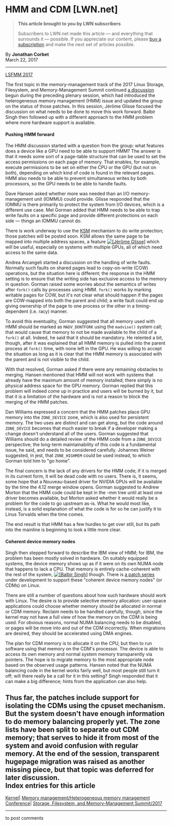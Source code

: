 # HMM and CDM [LWN.net]

> **This article brought to you by LWN subscribers**
> 
> Subscribers to LWN.net made this article — and everything that surrounds it — possible. If you appreciate our content, please [buy a subscription](/Promo/nst-nag3/subscribe) and make the next set of articles possible. 

By **Jonathan Corbet**  
March 22, 2017 

* * *

[LSFMM 2017](/Articles/lsfmm2017/)

The first topic in the memory-management track of the 2017 Linux Storage, Filesystem, and Memory-Management Summit continued [a discussion](/Articles/717614/) begun during the preceding plenary session, which had introduced the heterogeneous memory management (HMM) issue and updated the group on the status of those patches. In this session, Jérôme Glisse focused the discussion on what needs to be done to move this work forward. Balbir Singh then followed up with a different approach to the HMM problem where more hardware support is available. 

#### Pushing HMM forward

The HMM discussion started with a question from the group: what features does a device like a GPU need to be able to support HMM? The answer is that it needs some sort of a page-table structure that can be used to set the access permissions on each page of memory. That enables, for example, execute permissions to be set on either the CPU or the GPU (but not on both), depending on which kind of code is found in the relevant pages. HMM also needs to be able to prevent simultaneous writes by both processors, so the GPU needs to be able to handle faults. 

Dave Hansen asked whether more was needed than an I/O memory-management unit (IOMMU) could provide. Glisse responded that the IOMMU is there primarily to protect the system from I/O devices, which is a different use case. Mel Gorman added that HMM needs to be able to trap write faults on a specific page and provide different protections on each side — things an IOMMU cannot do. 

There is work underway to use the [KSM](/Articles/330589/) mechanism to do write protection; those patches will be posted soon. KSM allows the same page to be mapped into multiple address spaces, a feature [![\[Jérôme Glisse\]](https://static.lwn.net/images/conf/2017/lsfmm/JeromeGlisse-sm.jpg)](/Articles/717624/) which will be useful, especially on systems with multiple GPUs, all of which need access to the same data. 

Andrea Arcangeli started a discussion on the handling of write faults. Normally such faults on shared pages lead to copy-on-write (COW) operations, but the situation here is different; the response in the HMM setting is to ensure that the writing side has exclusive access to the memory in question. Gorman raised some worries about the semantics of writes after `fork()` calls by processes using HMM. `fork()` works by marking writable pages for COW, but it's not clear what should happen if the pages are COW-mapped into both the parent and child; a write fault could end up giving ownership of the page to one process or the other in a timing-dependent (i.e. racy) manner. 

To avoid this eventuality, Gorman suggested that all memory used with HMM should be marked as `MADV_DONTFORK` using the `madvise()` system call; that would cause that memory to not be made available to the child of a `fork()` at all. Indeed, he said that it should be mandatory. He relented a bit, though, after it was explained that all HMM memory is pulled into the parent process at `fork()` time, with none left in the GPU. He was willing to accept the situation as long as it is clear that the HMM memory is associated with the parent and is not visible to the child. 

With that resolved, Gorman asked if there were any remaining obstacles to merging. Hansen mentioned that HMM will not work with systems that already have the maximum amount of memory installed; there simply is no physical address space for the GPU memory. Gorman replied that this problem will indeed come up in practice and users will be burned by it, but that it is a limitation of the hardware and is not a reason to block the merging of the HMM patches. 

Dan Williams expressed a concern that the HMM patches place GPU memory into the `ZONE_DEVICE` zone, which is also used for persistent memory. The two uses are distinct and can get along, but the code around `ZONE_DEVICE` becomes that much easier to break if a developer making a change doesn't understand all of the users. Gorman suggested that Williams should do a detailed review of the HMM code from a `ZONE_DEVICE` perspective; the long-term maintainability of this code is a fundamental issue, he said, and needs to be considered carefully. Johannes Weiner suggested, in jest, that `ZONE_HIGHMEM` could be used instead, to which Gorman told him to "go home". 

The final concern is the lack of any drivers for the HMM code; if it is merged in its current form, it will be dead code with no users. There is, it seems, some hope that a Nouveau-based driver for NVIDIA GPUs will be available by the time the 4.12 merge window opens. Gorman suggested to Andrew Morton that the HMM code could be kept in the -mm tree until at least one driver becomes available, but Morton asked whether it would really be a problem for the code to go upstream as-is. What he would most like, instead, is a solid explanation of what the code is for so he can justify it to Linus Torvalds when the time comes. 

The end result is that HMM has a few hurdles to get over still, but its path into the mainline is beginning to look a little more clear. 

#### Coherent device memory nodes

Singh then stepped forward to describe the IBM view of HMM; for IBM, the problem has been mostly solved in hardware. On suitably equipped systems, the device memory shows up as if it were on its own NUMA node that happens to lack a CPU. That memory is entirely cache-coherent with the rest of the system, [![\[Balbir Singh\]](https://static.lwn.net/images/conf/2017/lsfmm/BalbirSingh-sm.jpg)](/Articles/717624/) though. There is [a patch series](/Articles/713035/) under development to support these "coherent device memory nodes" (or CDMs) on Linux. 

There are still a number of questions about how such hardware should work with Linux. The desire is to provide selective memory allocation: user-space applications could choose whether memory should be allocated in normal or CDM memory. Reclaim needs to be handled carefully, though, since the kernel may not have a full view of how the memory on the CDM is being used. For obvious reasons, normal NUMA balancing needs to be disabled, or pages will be move into and out of the CDM incorrectly. When migrations are desired, they should be accelerated using DMA engines. 

The plan for CDM memory is to allocate it on the CPU, but then to run software using that memory on the CDM's processor. The device is able to access its own memory and normal system memory transparently via pointers. The hope is to migrate memory to the most appropriate node based on the observed usage patterns. Hansen noted that the NUMA balancing code in the kernel works fairly well, but most people still turn it off; will there really be a call for it in this setting? Singh responded that it can make a big difference; hints from the application can also help. 

Thus far, the patches include support for isolating the CDMs using the cpuset mechanism. But the system doesn't have enough information to do memory balancing properly yet. The zone lists have been split to separate out CDM memory; that serves to hide it from most of the system and avoid confusion with regular memory. At the end of the session, transparent hugepage migration was raised as another missing piece, but that topic was deferred for later discussion.  
Index entries for this article  
---  
[Kernel](/Kernel/Index)| [Memory management/Heterogeneous memory management](/Kernel/Index#Memory_management-Heterogeneous_memory_management)  
[Conference](/Archives/ConferenceIndex/)| [Storage, Filesystem, and Memory-Management Summit/2017](/Archives/ConferenceIndex/#Storage_Filesystem_and_Memory-Management_Summit-2017)  
  


* * *

to post comments 

